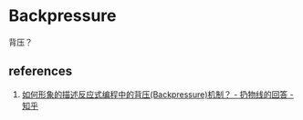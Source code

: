 # Backpressure

背压？

## references

1. [如何形象的描述反应式编程中的背压(Backpressure)机制？ - 扔物线的回答 - 知乎](https://www.zhihu.com/question/49618581/answer/237078934)

